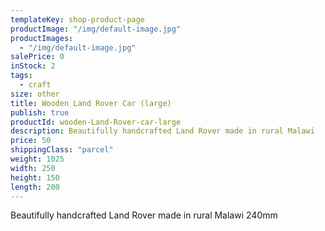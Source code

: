```yaml
---
templateKey: shop-product-page
productImage: "/img/default-image.jpg"
productImages:
  - "/img/default-image.jpg"
salePrice: 0
inStock: 2
tags:
  - craft
size: other
title: Wooden Land Rover Car (large)
publish: true
productId: wooden-Land-Rover-car-large
description: Beautifully handcrafted Land Rover made in rural Malawi
price: 50
shippingClass: "parcel"
weight: 1025
width: 250
height: 150
length: 200
---
```


Beautifully handcrafted Land Rover made in rural Malawi 240mm
